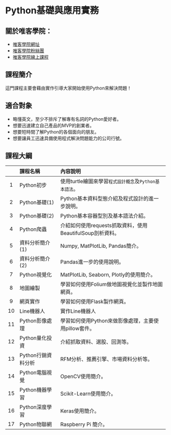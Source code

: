 # Python基礎與應用實務

## 關於唯客學院：

* [唯客學院網址](http://www.vcdemy.com)
* [唯客學院粉絲團](https://www.facebook.com/KHPYAcademy/)
* [唯客學院線上課程](https://khpy.teachable.com)

## 課程簡介

這門課程主要會藉由實作引導大家開始使用Python來解決問題！

## 適合對象

* 略懂英文，至少不排斥了解專有名詞的Python愛好者。
* 想要迅速建立自己產品的MVP的創業者。
* 想要短時間了解Python的各個面向的朋友。
* 想要讓員工迅速具備使用程式解決問題能力的公司行號。

## 課程大綱

||課程名稱|內容說明|
|:-:|:-|:-|
|1|Python初步|使用turtle繪圖來學習`程式設計概念`及`Python基本語法`。|
|2|Python基礎(1)|Python基本資料型態介紹及程式設計的進一步說明。|
|3|Python基礎(2)|Python基本容器型別及基本語法介紹。|
|4|Python爬蟲|介紹如何使用requests抓取資料，使用BeautifulSoup剖析資料。|
|5|資料分析簡介(1)|Numpy, MatPlotLib, Pandas簡介。|
|6|資料分析簡介(2)|Pandas進一步的使用說明。|
|7|Python視覺化|MatPlotLib, Seaborn, Plotly的使用簡介。|
|8|地圖繪製|學習如何使用Folium做地圖視覺化並製作地圖網頁。|
|9|網頁實作|學習如何使用Flask製作網頁。|
|10|Line機器人|實作Line機器人|
|11|Python影像處理|學習如何使用Python來做影像處理，主要使用pillow套件。|
|12|Python量化投資|介紹抓取資料、選股、回測等。|
|13|Python行銷資料分析|RFM分析、推薦引擎、市場資料分析等。|
|14|Python電腦視覺|OpenCV使用簡介。|
|15|Python機器學習|Scikit-Learn使用簡介。|
|16|Python深度學習|Keras使用簡介。|
|17|Python物聯網|Raspberry Pi 簡介。|
